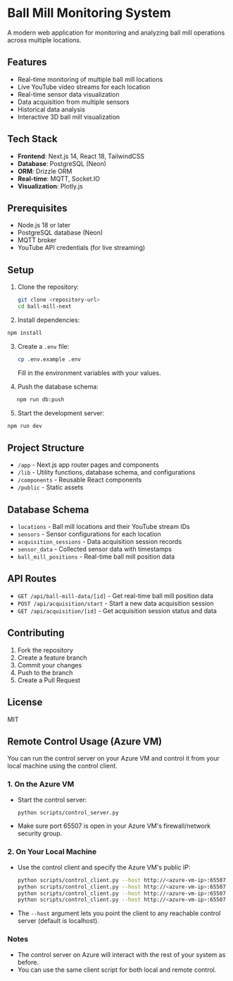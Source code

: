 # Ball Mill Monitoring System

A modern web application for monitoring and analyzing ball mill operations across multiple locations.

## Features

- Real-time monitoring of multiple ball mill locations
- Live YouTube video streams for each location
- Real-time sensor data visualization
- Data acquisition from multiple sensors
- Historical data analysis
- Interactive 3D ball mill visualization

## Tech Stack

- **Frontend**: Next.js 14, React 18, TailwindCSS
- **Database**: PostgreSQL (Neon)
- **ORM**: Drizzle ORM
- **Real-time**: MQTT, Socket.IO
- **Visualization**: Plotly.js

## Prerequisites

- Node.js 18 or later
- PostgreSQL database (Neon)
- MQTT broker
- YouTube API credentials (for live streaming)

## Setup

1. Clone the repository:
   ```bash
   git clone <repository-url>
   cd ball-mill-next
   ```

2. Install dependencies:
```bash
npm install
```

3. Create a `.env` file:
   ```bash
   cp .env.example .env
   ```
   Fill in the environment variables with your values.

4. Push the database schema:
```bash
   npm run db:push
```

5. Start the development server:
```bash
npm run dev
```

## Project Structure

- `/app` - Next.js app router pages and components
- `/lib` - Utility functions, database schema, and configurations
- `/components` - Reusable React components
- `/public` - Static assets

## Database Schema

- `locations` - Ball mill locations and their YouTube stream IDs
- `sensors` - Sensor configurations for each location
- `acquisition_sessions` - Data acquisition session records
- `sensor_data` - Collected sensor data with timestamps
- `ball_mill_positions` - Real-time ball mill position data

## API Routes

- `GET /api/ball-mill-data/[id]` - Get real-time ball mill position data
- `POST /api/acquisition/start` - Start a new data acquisition session
- `GET /api/acquisition/[id]` - Get acquisition session status and data

## Contributing

1. Fork the repository
2. Create a feature branch
3. Commit your changes
4. Push to the branch
5. Create a Pull Request

## License

MIT

## Remote Control Usage (Azure VM)

You can run the control server on your Azure VM and control it from your local machine using the control client.

### 1. On the Azure VM
- Start the control server:
  ```bash
  python scripts/control_server.py
  ```
- Make sure port 65507 is open in your Azure VM's firewall/network security group.

### 2. On Your Local Machine
- Use the control client and specify the Azure VM's public IP:
  ```bash
  python scripts/control_client.py --host http://<azure-vm-ip>:65507 valve 1 on
  python scripts/control_client.py --host http://<azure-vm-ip>:65507 compressor off
  python scripts/control_client.py --host http://<azure-vm-ip>:65507 threshold 2.5
  python scripts/control_client.py --host http://<azure-vm-ip>:65507 status
  ```

- The `--host` argument lets you point the client to any reachable control server (default is localhost).

### Notes
- The control server on Azure will interact with the rest of your system as before.
- You can use the same client script for both local and remote control.
